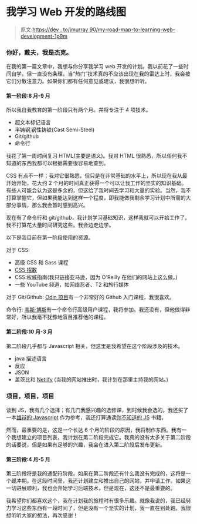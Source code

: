 # 我学习 Web 开发的路线图

> 原文:[https://dev . to/jmurray 90/my-road-map-to-learning-web-development-1p9m](https://dev.to/jmurray90/my-road-map-to-learning-web-development-1p9m)

### 你好，戴夫，我是杰克。

在我的第一篇文章中，我想与你分享我学习 web 开发的计划。我以前花了一些时间自学，但一直没有条理，当“热门”技术真的不应该出现在我的雷达上时，我会被它们分散注意力。如果你们都有任何意见或建议，我很想听听。

#### [](#phase-1-august-september)第一阶段:8 月-9 月

所以我自我教育的第一阶段只有两个月。并将专注于 4 项技术。

*   超文本标记语言
*   半铸钢ˌ钢性铸铁(Cast Semi-Steel)
*   Git/github
*   命令行

我花了第一周时间复习 HTML(主要是语义)。我对 HTML 很熟悉，所以任何我不知道的东西我都可以根据需要很容易地查到。

CSS 有点不一样；我对它很熟悉，但只是在非常基础的水平上，所以现在我从最开始开始，花大约 2 个月的时间真正获得一个可以让我工作的坚实的知识基础。有些人可能会认为这是多余的，但这给了我时间去学习和大量的实验。当然，我不打算掌握它，但如果我能达到这样一个程度，即我能做我剩余学习计划中所需的大部分事情，那么我会暂时感到高兴。

现在有了命令行和 git/github，我计划学习基础知识，这样我就可以开始工作了。我不打算花大量时间研究这些。我会边走边学。

以下是我目前在第一阶段使用的资源。

对于 CSS:

*   高级 CSS 和 Sass 课程
*   [CSS 招数](//css-tricks.com)
*   CSS:权威指南(我只链接亚马逊，因为 O'Reilly 在他们的网站上这么做。)
*   一些 YouTube 频道，如网络忍者、T2 和旅行媒体

对于 Git/Github:
[Odin 项目](https://www.theodinproject.com/courses/web-development-101)有一个非常好的 Github 入门课程，我很喜欢。

命令行:
[韦斯·博斯](https://wesbos.com/courses/)有一个命令行高级用户课程，我将参加。我还没有，但他做得非常好，所以我毫不犹豫地盲目推荐他的课程。

#### [](#phase-2-october-march)第二阶段:10 月-3 月

第二阶段几乎都与 Javascript 相关，但这里是我希望在这个阶段涉及的技术。

*   java 描述语言
*   反应
*   JSON
*   盖茨比和 [Netlify](https://www.netlify.com/) (当我的网站推出时，我计划在那里主持我的网站。)

### [](#projects-projects-projects)项目，项目，项目

谈到 JS，我有几个选择；有几门我感兴趣的选修课，到时候我会选的。我还买了一本[雄辩的 Javascript](https://eloquentjavascript.net/) 作为参考，我还打算通读[你不知道的 JS](https://github.com/getify/You-Dont-Know-JS) 书籍。

然而，最重要的是，这是一个长达 6 个月的阶段的原因，我将制作东西。我有一个我想建立的项目列表，我计划在第二阶段完成它。我真的没有太多关于第二阶段的话要说，但是如果有足够的兴趣，我会在进入第二阶段后发布更新。

#### [](#phase-3-april-may)第三阶段:4 月-5 月

第三阶段将是我的通配符阶段。如果在第二阶段还有什么我没有完成的，这将是一个缓冲期。在这段时间里，我还计划建立和推出自己的网站，并申请工作。如果这一切进展顺利，我也会开始学习后端技术，但是现在，这还不是最重要的。

我希望你们都喜欢这个，我在计划我的旅程时有很多乐趣。就像我说的，我已经努力学习这些东西有一段时间了，但是没有一个坚实的计划，我一直在到处跑。我很想听听大家的想法，再次感谢！